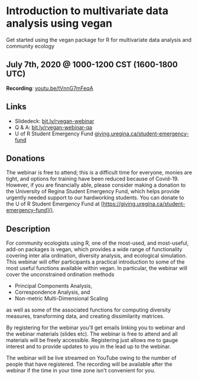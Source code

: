 # Introduction to multivariate data analysis using vegan

Get started using the vegan package for R for multivariate data analysis and community ecology

## July 7th, 2020 @ 1000-1200 CST (1600-1800 UTC)

**Recording**: [youtu.be/tVnnG7mFeqA](https://youtu.be/tVnnG7mFeqA)

## Links

* Slidedeck: [bit.ly/rvegan-webinar](https://bit.ly/rvegan-webinar)
* Q & A: [bit.ly/rvegan-webinar-qa](https://bit.ly/rvegan-webinar-qa)
* U of R Student Emergency Fund [giving.uregina.ca/student-emergency-fund](https://giving.uregina.ca/student-emergency-fund)

## Donations

The webinar is free to attend; this is a difficult time for everyone, monies are tight, and options for training have been reduced because of Covid-19. However, if you are financially able, please consider making a donation to the University of Regina Student Emergency Fund, which helps provide urgently needed support to our hardworking students. You can donate to the U of R Student Emergency Fund at [https://giving.uregina.ca/student-emergency-fund]().

## Description

For community ecologists using R, one of the most-used, and most-useful, add-on packages is vegan, which provides a wide range of functionality covering inter alia ordination, diversity analysis, and ecological simulation. This webinar will offer participants a practical introduction to some of the most useful functions available within vegan. In particular, the webinar will cover the unconstrained ordination methods

* Principal Components Analysis,
* Correspondence Analysis, and
* Non-metric Multi-Dimensional Scaling

as well as some of the associated functions for computing diversity measures, transforming data, and creating dissimilarity matrices.

By registering for the webinar you'll get emails linking you to webinar and the webinar materials (slides etc). The webinar is free to attend and all materials will be freely accessible. Registering just allows me to gauge interest and to provide updates to you in the lead up to the webinar.

The webinar will be live streamed on YouTube owing to the number of people that have registered. The recording will be available after the webinar if the time in your time zone isn't convenient for you.
